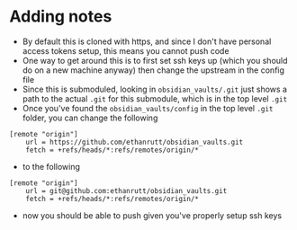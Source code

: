 # Adding notes
* By default this is cloned with https, and since I don't have personal access tokens setup, this means you cannot push code
* One way to get around this is to first set ssh keys up (which you should do on a new machine anyway) then change the upstream in the config file
* Since this is submoduled, looking in `obsidian_vaults/.git` just shows a path to the actual `.git` for this submodule, which is in the top level `.git`
* Once you've found the `obsidian_vaults/config` in the top level `.git` folder, you can change the following
```
[remote "origin"]
    url = https://github.com/ethanrutt/obsidian_vaults.git
	fetch = +refs/heads/*:refs/remotes/origin/*
```
* to the following
```
[remote "origin"]
	url = git@github.com:ethanrutt/obsidian_vaults.git
	fetch = +refs/heads/*:refs/remotes/origin/*
```
* now you should be able to push given you've properly setup ssh keys
